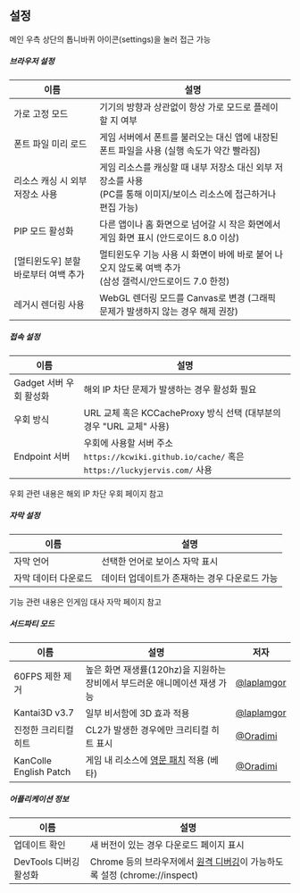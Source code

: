 <link rel="stylesheet" href="https://fonts.googleapis.com/css2?family=Material+Symbols+Outlined:opsz,wght,FILL,GRAD@20,400,0,0&icon_names=settings" />

## 설정 

메인 우측 상단의 톱니바퀴 아이콘(<span class="material-symbols-outlined inline-icon">settings</span>)을 눌러 접근 가능

##### 브라우저 설정

| 이름 | 설명 | 
| --- | -- |
| 가로 고정 모드 | 기기의 방향과 상관없이 항상 가로 모드로 플레이할 지 여부 |
| 폰트 파일 미리 로드 | 게임 서버에서 폰트를 불러오는 대신 앱에 내장된 폰트 파일을 사용 (실행 속도가 약간 빨라짐) |
| 리소스 캐싱 시 외부 저장소 사용 | 게임 리소스를 캐싱할 때 내부 저장소 대신 외부 저장소를 사용<br/>(PC를 통해 이미지/보이스 리소스에 접근하거나 편집 가능) |
| PIP 모드 활성화 | 다른 앱이나 홈 화면으로 넘어갈 시 작은 화면에서 게임 화면 표시 (안드로이드 8.0 이상) |
| [멀티윈도우] 분할 바로부터 여백 추가 | 멀티윈도우 기능 사용 시 화면이 바에 바로 붙어 나오지 않도록 여백 추가<br/>(삼성 갤럭시/안드로이드 7.0 한정) |
| 레거시 렌더링 사용 | WebGL 렌더링 모드를 Canvas로 변경 (그래픽 문제가 발생하지 않는 경우 해제 권장) | 

##### 접속 설정

| 이름 | 설명 | 
| --- | --- |
| Gadget 서버 우회 활성화 | 해외 IP 차단 문제가 발생하는 경우 활성화 필요 |
| 우회 방식 | URL 교체 혹은 KCCacheProxy 방식 선택 (대부분의 경우 "URL 교체" 사용) |
| Endpoint 서버 | 우회에 사용할 서버 주소<br/>`https://kcwiki.github.io/cache/` 혹은 `https://luckyjervis.com/` 사용 |

우회 관련 내용은 <span class="link" data-move="gadgetbypass">해외 IP 차단 우회</span> 페이지 참고

##### 자막 설정

| 이름 | 설명 | 
| --- | --- |
| 자막 언어 | 선택한 언어로 보이스 자막 표시 |
| 자막 데이터 다운로드 | 데이터 업데이트가 존재하는 경우 다운로드 가능 |

기능 관련 내용은 <span class="link" data-move="voiceline">인게임 대사 자막</span> 페이지 참고

##### 서드파티 모드

| 이름 | 설명 | 저자 |
| --- | --- | --- |
| 60FPS 제한 제거 | 높은 화면 재생률(120hz)을 지원하는 장비에서 부드러운 애니메이션 재생 가능 | [@laplamgor](https://x.com/laplamgor) |
| Kantai3D v3.7 | 일부 비서함에 3D 효과 적용 | [@laplamgor](https://x.com/laplamgor) |
| 진정한 크리티컬 히트 | CL2가 발생한 경우에만 크리티컬 히트 표시 | [@Oradimi](https://x.com/oradimi) |
| KanColle English Patch | 게임 내 리소스에 [영문 패치](https://github.com/Oradimi/KanColle-English-Patch-KCCP) 적용 (베타) | [@Oradimi](https://x.com/oradimi) |

##### 어플리케이션 정보

| 이름 | 설명 | 
| --- | --- |
| 업데이트 확인 | 새 버전이 있는 경우 다운로드 페이지 표시 | 
| DevTools 디버깅 활성화 | Chrome 등의 브라우저에서 [원격 디버깅](https://developer.chrome.com/docs/devtools/remote-debugging?hl=ko)이 가능하도록 설정 (chrome://inspect) |
